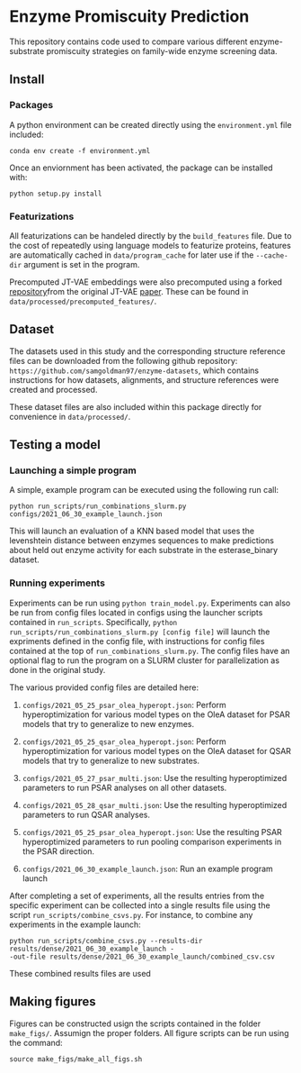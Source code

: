 # Enzyme Promiscuity Prediction

This repository contains code used to compare various different enzyme-substrate promiscuity strategies on family-wide enzyme screening data. 


## Install

### Packages

A python environment can be created directly using the `environment.yml` file included:

`conda env create -f environment.yml`

Once an enviornment has been activated, the package can be installed with:

`python setup.py install`

### Featurizations 

All featurizations can be handeled directly by the `build_features` file. Due to the cost of repeatedly using language models to featurize proteins, features are automatically cached in `data/program_cache` for later use if the `--cache-dir` argument is set in the program. 

Precomputed JT-VAE embeddings were also precomputed using a forked [repository](https://github.com/samgoldman97/icml18-jtnn)from the original JT-VAE [paper](https://arxiv.org/abs/1802.04364). These can be found in `data/processed/precomputed_features/`. 

## Dataset

The datasets used in this study and the corresponding structure reference files can be downloaded from the following github repository: `https://github.com/samgoldman97/enzyme-datasets`, which contains instructions for how datasets, alignments, and structure references were created and processed. 

These dataset files are also included within this package directly for convenience in `data/processed/`. 

## Testing a model

### Launching a simple program

A simple, example program can be executed using the following run call:

```
python run_scripts/run_combinations_slurm.py configs/2021_06_30_example_launch.json
```

This will launch an evaluation of a KNN based model that uses the levenshtein distance between enzymes sequences to make predictions about held out enzyme activity for each substrate in the esterase_binary dataset. 

### Running experiments


Experiments can be run using `python train_model.py`. Experiments can also be run from config files located in configs using the launcher scripts contained in `run_scripts`. Specifically, `python run_scripts/run_combinations_slurm.py [config file]` will launch the expriments defined in the config file, with instructions for config files contained at the top of `run_combinations_slurm.py`. The config files have an optional flag to run the program on a SLURM cluster for parallelization as done in the original study. 

The various provided config files are detailed here: 

1. `configs/2021_05_25_psar_olea_hyperopt.json`: Perform hyperoptimization for various model types on the OleA dataset for PSAR models that try to generalize to new enzymes.  

2. `configs/2021_05_25_qsar_olea_hyperopt.json`: Perform hyperoptimization for various model types on the OleA dataset for QSAR models that try to generalize to new substrates.   

3. `configs/2021_05_27_psar_multi.json`: Use the resulting hyperoptimized parameters to run PSAR analyses on all other datasets.  

4. `configs/2021_05_28_qsar_multi.json`: Use the resulting hyperoptimized parameters to run QSAR analyses.

5. `configs/2021_05_25_psar_olea_hyperopt.json`: Use the resulting PSAR hyperoptimized parameters to run pooling comparison experiments in the PSAR direction.  

6. `configs/2021_06_30_example_launch.json`: Run an example program launch


After completing a set of experiments, all the results entries from the specific experiment can be collected into a single results file using the script `run_scripts/combine_csvs.py`. For instance, to combine any experiments in the example launch: 

```
python run_scripts/combine_csvs.py --results-dir results/dense/2021_06_30_example_launch -
-out-file results/dense/2021_06_30_example_launch/combined_csv.csv
```

These combined results files are used 

## Making figures

Figures can be constructed usign the scripts contained in the folder `make_figs/`. Assumign the proper folders. All figure scripts can be run using the command: 

```
source make_figs/make_all_figs.sh
```

